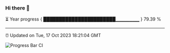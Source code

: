 ### Hi there 👋

⏳ Year progress { ███████████████████████▁▁▁▁▁▁▁ } 79.39 %

---

⏰ Updated on Tue, 17 Oct 2023 18:21:04 GMT

![Progress Bar CI](https://github.com/liununu/liununu/workflows/Progress%20Bar%20CI/badge.svg)
